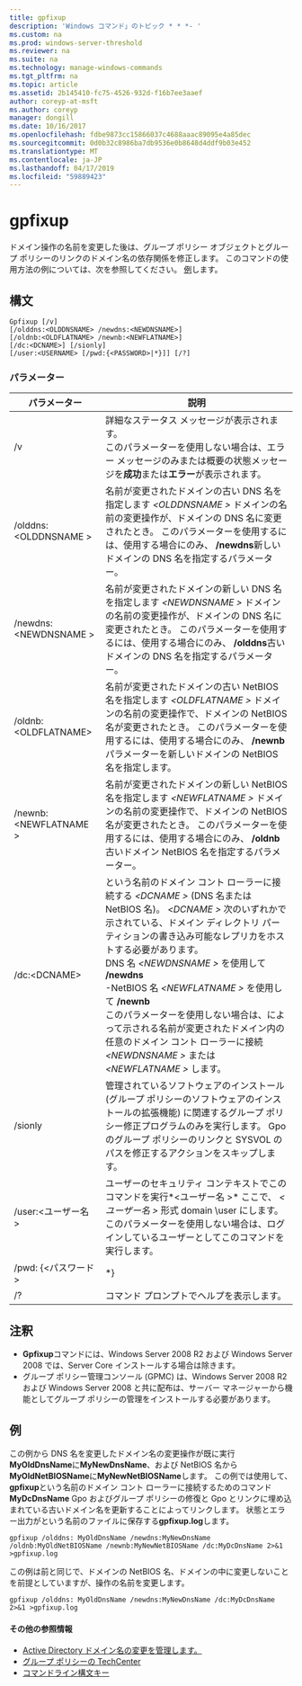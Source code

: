 ```yaml
---
title: gpfixup
description: 'Windows コマンド」のトピック * * *- '
ms.custom: na
ms.prod: windows-server-threshold
ms.reviewer: na
ms.suite: na
ms.technology: manage-windows-commands
ms.tgt_pltfrm: na
ms.topic: article
ms.assetid: 2b145410-fc75-4526-932d-f16b7ee3aaef
author: coreyp-at-msft
ms.author: coreyp
manager: dongill
ms.date: 10/16/2017
ms.openlocfilehash: fdbe9873cc15866037c4688aaac89095e4a85dec
ms.sourcegitcommit: 0d0b32c8986ba7db9536e0b8648d4ddf9b03e452
ms.translationtype: MT
ms.contentlocale: ja-JP
ms.lasthandoff: 04/17/2019
ms.locfileid: "59889423"
---
```

# <a name="gpfixup"></a>gpfixup



ドメイン操作の名前を変更した後は、グループ ポリシー オブジェクトとグループ ポリシーのリンクのドメイン名の依存関係を修正します。 このコマンドの使用方法の例については、次を参照してください。 [例](#BKMK_Examples)します。

## <a name="syntax"></a>構文

```
Gpfixup [/v] 
[/olddns:<OLDDNSNAME> /newdns:<NEWDNSNAME>] 
[/oldnb:<OLDFLATNAME> /newnb:<NEWFLATNAME>] 
[/dc:<DCNAME>] [/sionly] 
[/user:<USERNAME> [/pwd:{<PASSWORD>|*}]] [/?]
```

### <a name="parameters"></a>パラメーター

|パラメーター|説明|
|---------|-----------|
|/v|詳細なステータス メッセージが表示されます。</br>このパラメーターを使用しない場合は、エラー メッセージのみまたは概要の状態メッセージを**成功**または**エラー**が表示されます。|
|/olddns:\<OLDDNSNAME >|名前が変更されたドメインの古い DNS 名を指定します *\<OLDDNSNAME >* ドメインの名前の変更操作が、ドメインの DNS 名に変更されたとき。 このパラメーターを使用するには、使用する場合にのみ、 **/newdns**新しいドメインの DNS 名を指定するパラメーター。|
|/newdns:\<NEWDNSNAME >|名前が変更されたドメインの新しい DNS 名を指定します *\<NEWDNSNAME >* ドメインの名前の変更操作が、ドメインの DNS 名に変更されたとき。 このパラメーターを使用するには、使用する場合にのみ、 **/olddns**古いドメインの DNS 名を指定するパラメーター。|
|/oldnb:\<OLDFLATNAME>|名前が変更されたドメインの古い NetBIOS 名を指定します *\<OLDFLATNAME >* ドメインの名前の変更操作で、ドメインの NetBIOS 名が変更されたとき。 このパラメーターを使用するには、使用する場合にのみ、 **/newnb**パラメーターを新しいドメインの NetBIOS 名を指定します。|
|/newnb:\<NEWFLATNAME >|名前が変更されたドメインの新しい NetBIOS 名を指定します *\<NEWFLATNAME >* ドメインの名前の変更操作で、ドメインの NetBIOS 名が変更されたとき。 このパラメーターを使用するには、使用する場合にのみ、 **/oldnb**古いドメイン NetBIOS 名を指定するパラメーター。|
|/dc:\<DCNAME>|という名前のドメイン コント ローラーに接続する *\<DCNAME >* (DNS 名または NetBIOS 名)。 *\<DCNAME >* 次のいずれかで示されている、ドメイン ディレクトリ パーティションの書き込み可能なレプリカをホストする必要があります。</br>DNS 名 *\<NEWDNSNAME >* を使用して **/newdns**</br>-NetBIOS 名 *\<NEWFLATNAME >* を使用して **/newnb**</br>このパラメーターを使用しない場合は、によって示される名前が変更されたドメイン内の任意のドメイン コント ローラーに接続 *\<NEWDNSNAME >* または *\<NEWFLATNAME >* します。|
|/sionly|管理されているソフトウェアのインストール (グループ ポリシーのソフトウェアのインストールの拡張機能) に関連するグループ ポリシー修正プログラムのみを実行します。 Gpo のグループ ポリシーのリンクと SYSVOL のパスを修正するアクションをスキップします。|
|/user:\<ユーザー名 >|ユーザーのセキュリティ コンテキストでこのコマンドを実行*\<ユーザー名 >* ここで、 *\<ユーザー名 >* 形式 domain \user にします。</br>このパラメーターを使用しない場合は、ログインしているユーザーとしてこのコマンドを実行します。|
|/pwd: {\<パスワード >|*}|パスワードを使用して示される他のセキュリティ コンテキストを示す **/user**します。 場合 **&#42;** パスワードのプロンプトが表示されたら、パスワードの代わりに指定します。|
|/?|コマンド プロンプトでヘルプを表示します。|

## <a name="remarks"></a>注釈

-   **Gpfixup**コマンドには、Windows Server 2008 R2 および Windows Server 2008 では、Server Core インストールする場合は除きます。
-   グループ ポリシー管理コンソール (GPMC) は、Windows Server 2008 R2 および Windows Server 2008 と共に配布は、サーバー マネージャーから機能としてグループ ポリシーの管理をインストールする必要があります。

## <a name="BKMK_Examples"></a>例

この例から DNS 名を変更したドメイン名の変更操作が既に実行**MyOldDnsName**に**MyNewDnsName**、および NetBIOS 名から**MyOldNetBIOSName**に**MyNewNetBIOSName**します。 この例では使用して、 **gpfixup**という名前のドメイン コント ローラーに接続するためのコマンド**MyDcDnsName** Gpo およびグループ ポリシーの修復と Gpo とリンクに埋め込まれている古いドメイン名を更新することによってリンクします。 状態とエラー出力がという名前のファイルに保存する**gpfixup.log**します。
```
gpfixup /olddns: MyOldDnsName /newdns:MyNewDnsName /oldnb:MyOldNetBIOSName /newnb:MyNewNetBIOSName /dc:MyDcDnsName 2>&1 >gpfixup.log
```
この例は前と同じで、ドメインの NetBIOS 名、ドメインの中に変更しないことを前提としていますが、操作の名前を変更します。
```
gpfixup /olddns: MyOldDnsName /newdns:MyNewDnsName /dc:MyDcDnsName 2>&1 >gpfixup.log
```

#### <a name="additional-references"></a>その他の参照情報

-   [Active Directory ドメイン名の変更を管理します。](https://go.microsoft.com/fwlink/?LinkId=198385)
-   [グループ ポリシーの TechCenter](https://go.microsoft.com/fwlink/?LinkID=145531)
-   [コマンドライン構文キー](command-line-syntax-key.md)